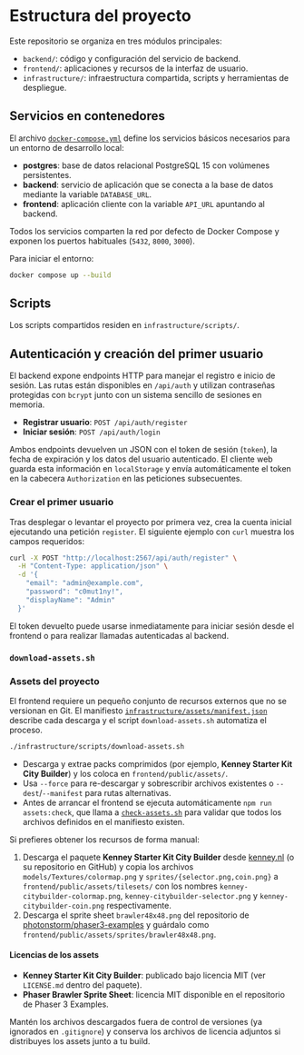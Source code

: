 # Estructura del proyecto

Este repositorio se organiza en tres módulos principales:

- `backend/`: código y configuración del servicio de backend.
- `frontend/`: aplicaciones y recursos de la interfaz de usuario.
- `infrastructure/`: infraestructura compartida, scripts y herramientas de despliegue.

## Servicios en contenedores

El archivo [`docker-compose.yml`](docker-compose.yml) define los servicios básicos necesarios para un entorno de desarrollo local:

- **postgres**: base de datos relacional PostgreSQL 15 con volúmenes persistentes.
- **backend**: servicio de aplicación que se conecta a la base de datos mediante la variable `DATABASE_URL`.
- **frontend**: aplicación cliente con la variable `API_URL` apuntando al backend.

Todos los servicios comparten la red por defecto de Docker Compose y exponen los puertos habituales (`5432`, `8000`, `3000`).

Para iniciar el entorno:

```bash
docker compose up --build
```

## Scripts

Los scripts compartidos residen en `infrastructure/scripts/`.

## Autenticación y creación del primer usuario

El backend expone endpoints HTTP para manejar el registro e inicio de sesión. Las rutas están disponibles en
`/api/auth` y utilizan contraseñas protegidas con `bcrypt` junto con un sistema sencillo de sesiones en memoria.

- **Registrar usuario**: `POST /api/auth/register`
- **Iniciar sesión**: `POST /api/auth/login`

Ambos endpoints devuelven un JSON con el token de sesión (`token`), la fecha de expiración y los datos del
usuario autenticado. El cliente web guarda esta información en `localStorage` y envía automáticamente el token en
la cabecera `Authorization` en las peticiones subsecuentes.

### Crear el primer usuario

Tras desplegar o levantar el proyecto por primera vez, crea la cuenta inicial ejecutando una petición `register`.
El siguiente ejemplo con `curl` muestra los campos requeridos:

```bash
curl -X POST "http://localhost:2567/api/auth/register" \
  -H "Content-Type: application/json" \
  -d '{
    "email": "admin@example.com",
    "password": "c0mut1ny!",
    "displayName": "Admin"
  }'
```

El token devuelto puede usarse inmediatamente para iniciar sesión desde el frontend o para realizar llamadas
autenticadas al backend.

### `download-assets.sh`

### Assets del proyecto

El frontend requiere un pequeño conjunto de recursos externos que no se versionan en Git. El manifiesto
[`infrastructure/assets/manifest.json`](infrastructure/assets/manifest.json) describe cada descarga y el script
`download-assets.sh` automatiza el proceso.

```bash
./infrastructure/scripts/download-assets.sh
```

- Descarga y extrae packs comprimidos (por ejemplo, **Kenney Starter Kit City Builder**) y los coloca en `frontend/public/assets/`.
- Usa `--force` para re-descargar y sobrescribir archivos existentes o `--dest`/`--manifest` para rutas alternativas.
- Antes de arrancar el frontend se ejecuta automáticamente `npm run assets:check`, que llama a
  [`check-assets.sh`](infrastructure/scripts/check-assets.sh) para validar que todos los archivos definidos en el manifiesto existen.

Si prefieres obtener los recursos de forma manual:

1. Descarga el paquete **Kenney Starter Kit City Builder** desde [kenney.nl](https://kenney.nl/assets/starter-kit-city-builder)
   (o su repositorio en GitHub) y copia los archivos `models/Textures/colormap.png` y `sprites/{selector.png,coin.png}` a
   `frontend/public/assets/tilesets/` con los nombres `kenney-citybuilder-colormap.png`, `kenney-citybuilder-selector.png`
   y `kenney-citybuilder-coin.png` respectivamente.
2. Descarga el sprite sheet `brawler48x48.png` del repositorio de [photonstorm/phaser3-examples](https://github.com/photonstorm/phaser3-examples)
   y guárdalo como `frontend/public/assets/sprites/brawler48x48.png`.

#### Licencias de los assets

- **Kenney Starter Kit City Builder**: publicado bajo licencia MIT (ver `LICENSE.md` dentro del paquete).
- **Phaser Brawler Sprite Sheet**: licencia MIT disponible en el repositorio de Phaser 3 Examples.

Mantén los archivos descargados fuera de control de versiones (ya ignorados en `.gitignore`) y conserva los archivos de licencia
adjuntos si distribuyes los assets junto a tu build.
